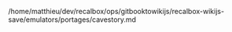 /home/matthieu/dev/recalbox/ops/gitbooktowikijs/recalbox-wikijs-save/emulators/portages/cavestory.md